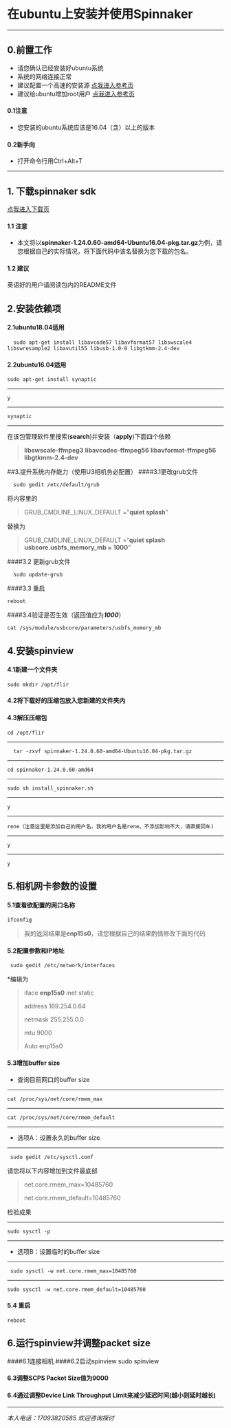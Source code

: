 # 在ubuntu上安装并使用Spinnaker
***
## 0.前置工作
- 请您确认已经安装好ubuntu系统
- 系统的网络连接正常
- 建议配置一个高速的安装源 [点我进入参考页](https://www.cnblogs.com/gabin/p/6385800.html)
- 建议给ubuntu增加root用户 [点我进入参考页](https://blog.csdn.net/cfq1491/article/details/81062798)
#### 0.1注意
- 您安装的ubuntu系统应该是16.04（含）以上的版本
#### 0.2新手向
- 打开命令行用Ctrl+Alt+T
***
## 1. 下载spinnaker sdk
[点我进入下载页](https://flir.app.boxcn.net/v/SpinnakerSDK)
#### 1.1 注意
- 本文将以**spinnaker-1.24.0.60-amd64-Ubuntu16.04-pkg.tar.gz**为例，请您根据自己的实际情况，将下面代码中该名替换为您下载的包名。
#### 1.2 建议
英语好的用户请阅读包内的README文件

## 2.安装依赖项
#### 2.1ubuntu18.04适用

      sudo apt-get install libavcode57 libavformat57 libswscale4 libswresample2 libavutil55 libusb-1.0-0 libgtkmm-2.4-dev
#### 2.2ubuntu16.04适用
    sudo apt-get install synaptic
----
    y
----
    synaptic
----
在该包管理软件里搜索(**search**)并安装（**apply**)下面四个依赖
 >**libswscale-ffmpeg3**
**libavcodec-ffmpeg56**
**libavformat-ffmpeg56**
**libgtkmm-2.4-dev**

##3.提升系统内存能力（使用U3相机务必配置）
####3.1更改grub文件

      sudo gedit /etc/default/grub
将内容里的
>GRUB_CMDLINE_LINUX_DEFAULT ="**quiet splash**"

替换为
>GRUB_CMDLINE_LINUX_DEFAULT =“**quiet splash usbcore.usbfs_memory_mb = 1000**”

####3.2 更新grub文件

      sudo update-grub
####3.3 重启

    reboot
####3.4验证是否生效（返回值应为***1000***）

    cat /sys/module/usbcore/parameters/usbfs_momory_mb
## 4.安装spinview
#### 4.1新建一个文件夹
    sudo mkdir /opt/flir
#### 4.2将下载好的压缩包放入您新建的文件夹内
#### 4.3解压压缩包
    cd /opt/flir
---
      tar -zxvf spinnaker-1.24.0.60-amd64-Ubuntu16.04-pkg.tar.gz
---
    cd spinnaker-1.24.0.60-amd64
---
    sudo sh install_spinnaker.sh
----
    y
----
    rene（注意这里是添加自己的用户名，我的用户名是rene。不添加影响不大，请直接回车)
----
    y
----
    y
## 5.相机网卡参数的设置
#### 5.1查看欲配置的网口名称
    ifconfig
>我的返回结果是**enp15s0**，请您根据自己的结果酌情修改下面的代码

#### 5.2配置参数和IP地址

     sudo gedit /etc/network/interfaces
*编辑为
>iface **enp15s0** inet static
>
>address 169.254.0.64
>
>netmask 255.255.0.0
>
>mtu 9000
>
>
>Auto enp15s0
#### 5.3增加buffer size
* 查询目前网口的buffer size
---
    cat /proc/sys/net/core/rmem_max 
---
    cat /proc/sys/net/core/rmem_default
----
* 选项A：设置永久的buffer size
---
     sudo gedit /etc/sysctl.conf
请您将以下内容增加到文件最底部
>net.core.rmem_max=10485760
>
>net.core.rmem_default=10485760

检验成果

---
    sudo sysctl -p


---
* 选项B：设置临时的buffer size
---
     sudo sysctl -w net.core.rmem_max=10485760
---

    sudo sysctl -w net.core.rmem_default=10485760
#### 5.4 重启
    reboot

## 6.运行spinview并调整packet size
####6.1连接相机
####6.2启动spinview
    sudo spinview
#### 6.3调整SCPS Packet Size值为9000
#### 6.4通过调整Device Link Throughput Limit来减少延迟时间(越小则延时越长)




-----

*本人电话：17093820585*
*欢迎咨询探讨*
